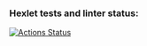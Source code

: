 ### Hexlet tests and linter status:
[![Actions Status](https://github.com/MoldavianDron/layout-designer-project-lvl1/workflows/hexlet-check/badge.svg)](https://github.com/MoldavianDron/layout-designer-project-lvl1/actions)